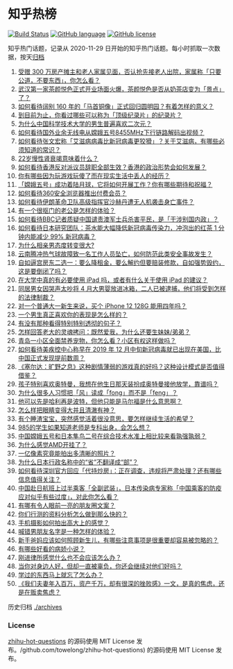# 知乎热榜
[![Build Status](https://github.com/ToWeLong/zhihu-hot-questions/workflows/CI/badge.svg)](https://github.com/ToWeLong/zhihu-hot-questions/actions)
[![GitHub language](https://img.shields.io/badge/language-golang-orange.svg)](https://golang.org/)
[![GitHub license](https://img.shields.io/github/license/ToWeLong/zhihu-hot-questions)](https://github.com/ToWeLong/zhihu-hot-questions/blob/main/LICENSE)

知乎热门话题，记录从 2020-11-29 日开始的知乎热门话题。每小时抓取一次数据，按天[归档](./archives)

<!-- BEGIN -->

1. [受赠 300 万房产摊主和老人家属见面，否认抢先接老人出院，家属称「只要公道，不要东西」，你怎么看？](https://www.zhihu.com/question/432049462) 
1. [武汉第一家茶颜悦色正式开业场面火爆，茶颜悦色是否从奶茶店变为「景点」了？](https://www.zhihu.com/question/432808640) 
1. [如何看待阔别 160 年的「马首铜像」正式回归圆明园？有着怎样的意义？](https://www.zhihu.com/question/432786864) 
1. [到目前为止，你看过哪些可以称为「顶级纪录片」的纪录片？](https://www.zhihu.com/question/414050233) 
1. [为什么中国科学技术大学的男生普遍喜欢二次元？](https://www.zhihu.com/question/323780934) 
1. [如何看待国外业余无线电从嫦娥五号8455MHz下行链路解码出视频？](https://www.zhihu.com/question/432024687) 
1. [如何看待张文宏称「艾滋病病毒比新冠病毒更狡猾」？关于艾滋病，有哪些必须知道的常识？](https://www.zhihu.com/question/432790701) 
1. [22岁慢性肾衰竭意味着什么？](https://www.zhihu.com/question/27569661) 
1. [如何看待香港反对派议员辞职全部生效？香港的政治形势会如何发展？](https://www.zhihu.com/question/432850756) 
1. [你有哪些因为玩游戏玩傻了而在现实生活中丢人的经历？](https://www.zhihu.com/question/61559267) 
1. [「嫦娥五号」成功着陆月球，它将如何开展工作？你有哪些期待和祝福？](https://www.zhihu.com/question/432898394) 
1. [如何看待360安全浏览器推出付费会员？](https://www.zhihu.com/question/432401549) 
1. [如何看待伊朗革命卫队高级指挥官沙赫丹遭无人机袭击身亡事件？](https://www.zhihu.com/question/432775510) 
1. [有一个很抠门的老公是怎样的体验？](https://www.zhihu.com/question/34548789) 
1. [如何看待BBC记者质疑中国谴责澳军士兵杀害平民，是「干涉别国内政」？](https://www.zhihu.com/question/432700752) 
1. [如何看待日本研究团队：茶水能大幅降低新冠病毒传染力，冲泡出的红茶 1 分钟内能减少 99% 新冠病毒？](https://www.zhihu.com/question/432778952) 
1. [为什么相亲男态度转变很大?](https://www.zhihu.com/question/429103448) 
1. [云南腾冲热气球故障致一名工作人员坠亡，如何防范此类安全事故发生？](https://www.zhihu.com/question/432699592) 
1. [自如逼宫房东二选一：要么降租金，要么解约但要赔装修款，自如强势毁约，这是要倒闭了吗？](https://www.zhihu.com/question/431630495) 
1. [在大学中真的有必要使用 iPad 吗，或者有什么关于使用 iPad 的建议？](https://www.zhihu.com/question/373915793) 
1. [同居男女因哭声太吵将 4 月大男婴放进冰箱，二人已被逮捕，他们将受到怎样的法律制裁？](https://www.zhihu.com/question/432805793) 
1. [对一个普通大一新生来说，买个 iPhone 12  128G 能用四年吗？](https://www.zhihu.com/question/431908144) 
1. [一个男生真正喜欢你的表现是怎么样的？](https://www.zhihu.com/question/344932865) 
1. [有没有那种看得特别特别透彻的句子？](https://www.zhihu.com/question/426591942) 
1. [怎样回答老大的灵魂拷问：既然爱我，为什么还要生妹妹/弟弟？](https://www.zhihu.com/question/432231473) 
1. [青岛一小区全面禁养宠物，你怎么看？小区有权这样做吗？](https://www.zhihu.com/question/432799474) 
1. [如何看待美疾控中心称早在 2019 年 12 月中旬新冠病毒就已出现在美国，比中国正式发现提前数周？](https://www.zhihu.com/question/432821750) 
1. [《塞尔达：旷野之息》这种剧情薄弱的游戏真的好吗？这种设计模式是否值得借鉴？](https://www.zhihu.com/question/327476982) 
1. [孩子特别喜欢奥特曼，我想在他生日那天装扮成奥特曼接他放学，靠谱吗？](https://www.zhihu.com/question/431566638) 
1. [为什么很多人习惯把「风」读成「fong」而不是「feng」？](https://www.zhihu.com/question/20493313) 
1. [他可以先是哈利再是波特，但他只能是马尔福是什么意思啊？](https://www.zhihu.com/question/427912805) 
1. [怎么样把眼睛变得大并且清澈有神？](https://www.zhihu.com/question/272102187) 
1. [有个睡渣宝宝，突然感觉活着很没意思，要怎样继续生活的希望？](https://www.zhihu.com/question/429845889) 
1. [985的学生如果知道老师是专科出身，会怎么想？](https://www.zhihu.com/question/422724836) 
1. [中国嫦娥五号和日本隼鸟二号在综合技术水准上相比较来看孰强孰弱？](https://www.zhihu.com/question/427321294) 
1. [为什么感觉AMD开挂了？](https://www.zhihu.com/question/427829019) 
1. [一亿像素究竟能拍出多清晰的照片？](https://www.zhihu.com/question/432727891) 
1. [为什么日本行政名称中的“省”不翻译成“部”？](https://www.zhihu.com/question/59036130) 
1. [如何看待深圳官方回应「代持炒房」：正在调查，违规将严肃处理？还有哪些信息值得关注？](https://www.zhihu.com/question/432730072) 
1. [中国赴日航班上过半乘客「全副武装」，日本传染病专家称「中国乘客的防疫应对似乎有些过度」，对此你怎么看？](https://www.zhihu.com/question/432841136) 
1. [有哪有令人眼前一亮的朋友圈文案？](https://www.zhihu.com/question/429330865) 
1. [你们行测的资料分析怎么做到那么快的？](https://www.zhihu.com/question/51419155) 
1. [手机摄影如何拍出高大上的感觉？](https://www.zhihu.com/question/38084415) 
1. [喊错男朋友名字是一种怎样的体验？](https://www.zhihu.com/question/360903835) 
1. [新手爸妈应该如何照顾新生儿，有哪些注意事项是很重要却容易被忽略的？](https://www.zhihu.com/question/304637661) 
1. [有哪些好看的病娇小说？](https://www.zhihu.com/question/326205083) 
1. [刚进律所感觉什么也不会应该怎么办？](https://www.zhihu.com/question/431848217) 
1. [当你对身边人好，但却一直被辜负，你还会继续对他们好吗？](https://www.zhihu.com/question/423507266) 
1. [学过的东西马上就忘了怎么办？](https://www.zhihu.com/question/27252044) 
1. [《我们夫妻年入百万，资产千万，却有很深的挫败感》一文，是真的焦虑，还是在贩卖焦虑？](https://www.zhihu.com/question/432657437) 

<!-- END -->


历史归档 [./archives](./archives)

### License

[zhihu-hot-questions](https://github.com/towelong/zhihu-hot-questions) 的源码使用 MIT License 发布。/github.com/towelong/zhihu-hot-questions) 的源码使用 MIT License 发布。
